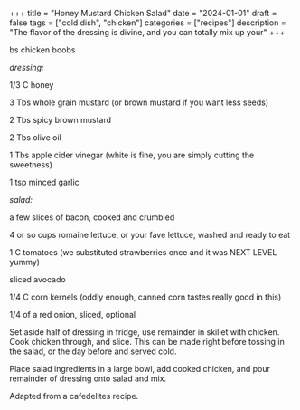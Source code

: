﻿+++
title = "Honey Mustard Chicken Salad"
date = "2024-01-01"
draft = false
tags = ["cold dish", "chicken"]
categories = ["recipes"]
description = "The flavor of the dressing is divine, and you can totally mix up your"
+++

bs chicken boobs

_dressing:_

1/3 C honey

3 Tbs whole grain mustard (or brown mustard if you want less seeds)

2 Tbs spicy brown mustard

2 Tbs olive oil

1 Tbs apple cider vinegar (white is fine, you are simply cutting the sweetness)

1 tsp minced garlic

_salad:_

a few slices of bacon, cooked and crumbled

4 or so cups romaine lettuce, or your fave lettuce, washed and ready to eat

1 C tomatoes (we substituted strawberries once and it was NEXT LEVEL yummy)

sliced avocado

1/4 C corn kernels (oddly enough, canned corn tastes really good in this)

1/4 of a red onion, sliced, optional

  
Set aside half of dressing in fridge, use remainder in skillet with chicken. Cook chicken through, and slice. This can be made right before tossing in the salad, or the day before and served cold. 

Place salad ingredients in a large bowl, add cooked chicken, and pour remainder of dressing onto salad and mix. 

  
Adapted from a cafedelites recipe.